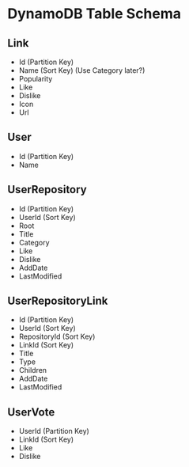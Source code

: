 # DynamoDB Table Schema

## Link

- Id (Partition Key)
- Name (Sort Key) (Use Category later?)
- Popularity
- Like
- Dislike
- Icon
- Url

## User

- Id (Partition Key)
- Name

## UserRepository

- Id (Partition Key)
- UserId (Sort Key)
- Root
- Title
- Category
- Like
- Dislike
- AddDate
- LastModified

## UserRepositoryLink

- Id (Partition Key)
- UserId (Sort Key)
- RepositoryId (Sort Key)
- LinkId (Sort Key)
- Title
- Type
- Children
- AddDate
- LastModified

## UserVote

- UserId (Partition Key)
- LinkId (Sort Key)
- Like
- Dislike
